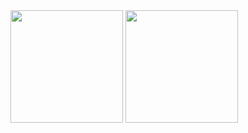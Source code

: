 <img src="https://github-readme-stats.vercel.app/api?username=skyatgit&show_icons=true&theme=tokyonight&rank_icon=github" alt="" height="180">
<img src="https://github-readme-stats.vercel.app/api/top-langs/?username=skyatgit&layout=compact&theme=tokyonight" alt="" height="180">
